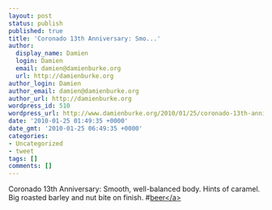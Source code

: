 ```yaml
---
layout: post
status: publish
published: true
title: 'Coronado 13th Anniversary: Smo...'
author:
  display_name: Damien
  login: Damien
  email: damien@damienburke.org
  url: http://damienburke.org
author_login: Damien
author_email: damien@damienburke.org
author_url: http://damienburke.org
wordpress_id: 510
wordpress_url: http://www.damienburke.org/2010/01/25/coronado-13th-anniversary-smo/
date: '2010-01-25 01:49:35 +0000'
date_gmt: '2010-01-25 06:49:35 +0000'
categories:
- Uncategorized
- tweet
tags: []
comments: []
---
```

<p>Coronado 13th Anniversary: Smooth, well-balanced body. Hints of caramel. Big roasted barley and nut bite on finish. #<a href="http:&#47;&#47;search.twitter.com&#47;search?q=%23beer" class="aktt_hashtag">beer<&#47;a></p>
